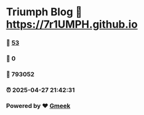 # Triumph Blog :link: https://7r1UMPH.github.io 
### :page_facing_up: [53](https://7r1UMPH.github.io/tag.html) 
### :speech_balloon: 0 
### :hibiscus: 793052 
### :alarm_clock: 2025-04-27 21:42:31 
### Powered by :heart: [Gmeek](https://github.com/Meekdai/Gmeek)

